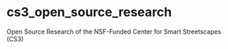 # cs3_open_source_research
Open Source Research of the NSF-Funded Center for Smart Streetscapes (CS3)
